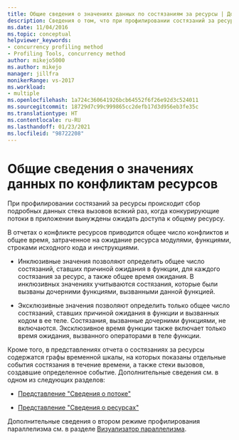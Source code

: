 ```yaml
---
title: Общие сведения о значениях данных по состязаниям за ресурсы | Документы Майкрософт
description: Сведения о том, что при профилировании состязаний за ресурсы происходит сбор подробных данных, когда конкурирующие потоки в приложении вынуждены ожидать доступа к общему ресурсу.
ms.date: 11/04/2016
ms.topic: conceptual
helpviewer_keywords:
- concurrency profiling method
- Profiling Tools, concurrency method
author: mikejo5000
ms.author: mikejo
manager: jillfra
monikerRange: vs-2017
ms.workload:
- multiple
ms.openlocfilehash: 1a724c360641926bcb64552f6f26e92d3c524011
ms.sourcegitcommit: 18729d7c99c999865cc2defb17d3d956eb3fe35c
ms.translationtype: HT
ms.contentlocale: ru-RU
ms.lasthandoff: 01/23/2021
ms.locfileid: "98722208"
---
```

# <a name="understand-resource-contention-data-values"></a>Общие сведения о значениях данных по конфликтам ресурсов

При профилировании состязаний за ресурсы происходит сбор подробных данных стека вызовов всякий раз, когда конкурирующие потоки в приложении вынуждены ожидать доступа к общему ресурсу.

В отчетах о конфликте ресурсов приводится общее число конфликтов и общее время, затраченное на ожидание ресурса модулями, функциями, строками исходного кода и инструкциями.

- Инклюзивные значения позволяют определить общее число состязаний, ставших причиной ожидания в функции, для каждого состязания за ресурс, а также общее время ожидания.  В инклюзивных значениях учитываются состязания, которые были вызваны дочерними функциями, вызванными данной функцией.

- Эксклюзивные значения позволяют определить только общее число состязаний, ставших причиной ожидания в функции и вызванных кодом в ее теле. Состязания, вызванные дочерними функциями, не включаются. Эксклюзивное время функции также включает только время ожидания, вызванного операторами в теле функции.

Кроме того, в представлениях отчета о состязаниях за ресурсы содержатся графы временной шкалы, на которых показаны отдельные события состязания в течение времени, а также стеки вызовов, создавшие определенное событие. Дополнительные сведения см. в одном из следующих разделов:

- [Представление "Сведения о потоке"](../profiling/thread-details-view-contention-data.md)

- [Представление "Сведения о ресурсах"](../profiling/resource-details-view-contention-data.md)

Дополнительные сведения о втором режиме профилирования параллелизма см. в разделе [Визуализатор параллелизма](../profiling/concurrency-visualizer.md).
